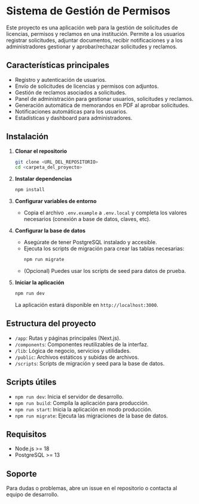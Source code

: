 # Sistema de Gestión de Permisos

Este proyecto es una aplicación web para la gestión de solicitudes de licencias, permisos y reclamos en una institución. Permite a los usuarios registrar solicitudes, adjuntar documentos, recibir notificaciones y a los administradores gestionar y aprobar/rechazar solicitudes y reclamos.

## Características principales

- Registro y autenticación de usuarios.
- Envío de solicitudes de licencias y permisos con adjuntos.
- Gestión de reclamos asociados a solicitudes.
- Panel de administración para gestionar usuarios, solicitudes y reclamos.
- Generación automática de memorandos en PDF al aprobar solicitudes.
- Notificaciones automáticas para los usuarios.
- Estadísticas y dashboard para administradores.

## Instalación

1. **Clonar el repositorio**
   ```bash
   git clone <URL_DEL_REPOSITORIO>
   cd <carpeta_del_proyecto>
   ```

2. **Instalar dependencias**
   ```bash
   npm install
   ```

3. **Configurar variables de entorno**
   - Copia el archivo `.env.example` a `.env.local` y completa los valores necesarios (conexión a base de datos, claves, etc).

4. **Configurar la base de datos**
   - Asegúrate de tener PostgreSQL instalado y accesible.
   - Ejecuta los scripts de migración para crear las tablas necesarias:
     ```bash
     npm run migrate
     ```
   - (Opcional) Puedes usar los scripts de seed para datos de prueba.

5. **Iniciar la aplicación**
   ```bash
   npm run dev
   ```
   La aplicación estará disponible en `http://localhost:3000`.

## Estructura del proyecto

- `/app`: Rutas y páginas principales (Next.js).
- `/components`: Componentes reutilizables de la interfaz.
- `/lib`: Lógica de negocio, servicios y utilidades.
- `/public`: Archivos estáticos y subidas de archivos.
- `/scripts`: Scripts de migración y seed para la base de datos.

## Scripts útiles

- `npm run dev`: Inicia el servidor de desarrollo.
- `npm run build`: Compila la aplicación para producción.
- `npm run start`: Inicia la aplicación en modo producción.
- `npm run migrate`: Ejecuta las migraciones de la base de datos.

## Requisitos

- Node.js >= 18
- PostgreSQL >= 13

## Soporte

Para dudas o problemas, abre un issue en el repositorio o contacta al equipo de desarrollo.
